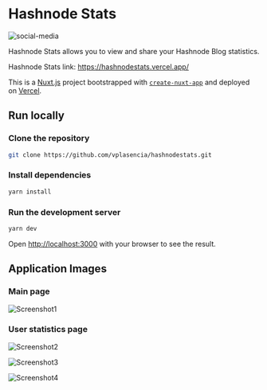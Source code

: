# Hashnode Stats

![social-media](https://user-images.githubusercontent.com/52170174/190514449-516e4d19-a2bd-44a7-b029-4af7a6a1c206.png)

Hashnode Stats allows you to view and share your Hashnode Blog statistics.

Hashnode Stats link:
<https://hashnodestats.vercel.app/>

This is a [Nuxt.js](https://nuxtjs.org/) project bootstrapped with [`create-nuxt-app`](https://github.com/nuxt/create-nuxt-app) and deployed on [Vercel](https://github.com/vercel/vercel).

## Run locally

### Clone the repository

```bash
git clone https://github.com/vplasencia/hashnodestats.git
```

### Install dependencies

```bash
yarn install
```

### Run the development server

```bash
yarn dev
```

Open [http://localhost:3000](http://localhost:3000) with your browser to see the result.

## Application Images

### Main page

![Screenshot1](https://user-images.githubusercontent.com/52170174/190838248-9aba010a-2372-41bd-889b-232634ca6dd7.png)

### User statistics page

![Screenshot2](https://user-images.githubusercontent.com/52170174/190838253-d4188a09-5fe4-441a-972d-b851037955ec.png)

![Screenshot3](https://user-images.githubusercontent.com/52170174/190838257-318e7633-9b57-40e4-b8fa-85a33c949f19.png)

![Screenshot4](https://user-images.githubusercontent.com/52170174/190838262-73881fbf-3702-461d-a420-8b6e1513a908.png)
